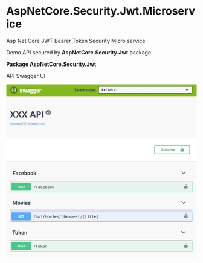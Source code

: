 # AspNetCore.Security.Jwt.Microservice
Asp Net Core JWT Bearer Token Security Micro service

Demo API secured by **AspNetCore.Security.Jwt** package.

[**Package AspNetCore.Security.Jwt**](https://github.com/VeritasSoftware/AspNetCore.Security.Jwt)

API Swagger UI

![API Swagger UI](https://github.com/VeritasSoftware/AspNetCore.Security.Jwt.Microservice/blob/master/Demo.jpg)
